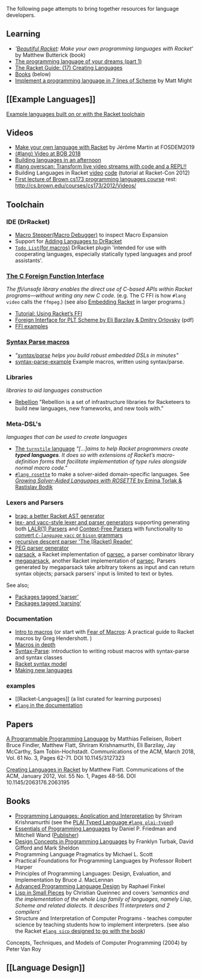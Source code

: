 The following page attempts to bring together resources for language developers.

## Learning 
* _'[Beautiful Racket](https://beautifulracket.com): Make your own programming languages with Racket'_ by Matthew But­t­er­ick (book)
* [The programming language of your dreams (part 1)](http://rilouw.eu/article/the-programming-language-of-your-dreams-part-1)
* [The Racket Guide: (17) Creating Languages](https://docs.racket-lang.org/guide/languages.html)
* [Books](#Books) (below)
* [Implement a programming language in 7 lines of Scheme](http://matt.might.net/articles/implementing-a-programming-language/) by Matt Might

## [[Example Languages]]
[Example languages built on or with the Racket toolchain](https://docs.google.com/spreadsheets/d/1K4IbX0OH8pz1qebG5lIaQynFIFAO2vqBA8EuCClRSSI)

## Videos
* [Make your own language with Racket](https://fosdem.org/2019/schedule/event/makeownlangracket/) by Jérôme Martin at FOSDEM2019
* [(#lang) Video at BOB 2018](https://lang.video/blog/2018/04/17/video-at-bob-2018/)
* [Building languages in an afternoon](https://youtu.be/TfehOLha-18)
* [#lang overscan: Transform live video streams with code and a REPL!!](https://youtu.be/2aOqaE6oByA)
* Building Languages in Racket  [video](https://youtu.be/y1rOWZkALto) [code](http://www.cs.utah.edu/plt/scratchy/)  (tutorial at Racket-Con 2012)
* [First lecture of Brown cs173 programming languages course](https://youtu.be/3N__tvmZrzc?t=2412) rest: <http://cs.brown.edu/courses/cs173/2012/Videos/>

## Toolchain   
### IDE (DrRacket)
  * [Macro Stepper(Macro Debugger)](https://docs.racket-lang.org/macro-debugger/index.html) to inspect Macro Expansion
  * Support for [Adding Languages to DrRacket](https://docs.racket-lang.org/tools/adding-languages.html#%28part._.Adding_.Arbitrary_.Languages_to_.Dr.Racket%29)
  * [`Todo List`(for macros)](https://docs.racket-lang.org/todo-list/index.html) DrRacket plugin 'intended for use with cooperating languages, especially statically typed languages and proof assistants'.
### [The C Foreign Function Interface](https://docs.racket-lang.org/foreign/index.html)  
_The ffi/unsafe library enables the direct use of C-based APIs within Racket programs—without writing any new C code._  (e.g. The C FFI is how `#lang video` calls the `ffmpeg`.) (see also [Embedding Racket](https://docs.racket-lang.org/inside/embedding.html) in larger programs.)
* [Tutorial: Using Racket’s FFI](http://prl.ccs.neu.edu/blog/2016/06/27/tutorial-using-racket-s-ffi/)
* [Foreign Interface for PLT Scheme by Eli Barzilay & Dmitry Orlovsky](https://www2.ccs.neu.edu/racket/pubs/scheme04-bo.pdf) (pdf)
* [FFI examples](https://github.com/dyoo/ffi-tutorial/tree/master/ffi/tutorial/examples)


### [Syntax Parse macros](https://docs.racket-lang.org/syntax/stxparse.html)  
* _"[syntax/parse](https://docs.racket-lang.org/syntax/stxparse.html) helps you build robust embedded DSLs in minutes"_
* [syntax-parse-example](https://github.com/bennn/syntax-parse-example) Example macros, written using syntax/parse.

### Libraries
_libraries to aid languages construction_ 
* [Rebellion](http://docs.racket-lang.org/rebellion@rebellion/index.html) "Rebellion is a set of infrastructure libraries for Racketeers to build new languages, new frameworks, and new tools with."

### Meta-DSL's 
_languages that can be used to create languages_ 
* [The `turnstile` language](https://docs.racket-lang.org/turnstile/) _"[...]aims to help Racket programmers create **typed languages**. It does so with extensions of Racket’s macro-definition forms that facilitate implementation of type rules alongside normal macro code."_ 
* [`#lang rosette`](https://docs.racket-lang.org/rosette-guide/ch_getting-started.html) to make a solver-aided domain-specific languages. See [_Growing Solver-Aided Languages with ROSETTE_ by Emina Torlak & Rastislav Bodik](https://homes.cs.washington.edu/~emina/pubs/rosette.onward13.pdf)

### Lexers and Parsers
  * [brag: a better Racket AST generator](https://docs.racket-lang.org/brag/)
  * [lex- and yacc-style lexer and parser generators](https://docs.racket-lang.org/br-parser-tools/index.html) supporting generating both [LALR(1) Parsers](https://docs.racket-lang.org/br-parser-tools/LALR_1__Parsers.html) and [Context-Free Parsers](https://docs.racket-lang.org/br-parser-tools/Context-Free_Parsers.html) with functionality to [convert _`C-language`_ `yacc` or `bison` grammars](https://docs.racket-lang.org/br-parser-tools/Converting_yacc_or_bison_Grammars.html)
  * [recursive descent parser 'The [Racket] Reader'](https://docs.racket-lang.org/reference/reader.html)
  * [PEG parser generator](https://docs.racket-lang.org/peg/index.html)
  * [parsack](https://docs.racket-lang.org/parsack/index.html), a Racket implementation of [parsec](https://pdfs.semanticscholar.org/11f3/5810d2b2353ad5a1d58b4843dcc1b1e3f84a.pdf), a parser combinator library
  * [megaparsack](https://docs.racket-lang.org/megaparsack/), another Racket implementation of [parsec](https://pdfs.semanticscholar.org/11f3/5810d2b2353ad5a1d58b4843dcc1b1e3f84a.pdf). Parsers generated by megaparsack take arbitrary tokens as input and can return syntax objects; parsack parsers' input is limited to text or bytes.

See also;
  * [Packages tagged ‘parser’](https://pkgd.racket-lang.org/pkgn/search?tags=parser)
  * [Packages tagged ‘parsing’](https://pkgd.racket-lang.org/pkgn/search?tags=parsing)


### Documentation
* [Intro to macros](https://docs.racket-lang.org/guide/macros.html)  (or start with [Fear of Macros](http://www.greghendershott.com/fear-of-macros/): A practical guide to Racket macros by Greg Hendershott.
)  
* [Macros in depth](https://docs.racket-lang.org/reference/Macros.html)  
* [Syntax-Parse](https://docs.racket-lang.org/syntax/stxparse.html): introduction to writing robust macros with syntax-parse and syntax classes
* [Racket syntax model](https://docs.racket-lang.org/reference/syntax-model.html)
* [Making new languages](https://docs.racket-lang.org/guide/hash-languages.html)

### examples

* [[Racket-Languages]] (a list curated for learning purposes)
* [`#lang` in the documentation](http://docs.racket-lang.org/search/index.html?q=H%3A) 
 
## Papers
[A Programmable Programming Language](https://cacm.acm.org/magazines/2018/3/225475-a-programmable-programming-language/fulltext) by Matthias Felleisen, Robert Bruce Findler, Matthew Flatt, Shriram Krishnamurthi, Eli Barzilay, Jay McCarthy, Sam Tobin-Hochstadt. Communications of the ACM, March 2018, Vol. 61 No. 3, Pages 62-71. DOI 10.1145/3127323

[Creating Languages in Racket](https://cacm.acm.org/magazines/2012/1/144809-creating-languages-in-racket/fulltext) by Matthew Flatt. Communications of the ACM, January 2012, Vol. 55 No. 1, Pages 48-56. DOI 10.1145/2063176.2063195

## Books

* [Programming Languages: Application and Interpretation](http://cs.brown.edu/courses/cs173/2012/book/) by Shriram Krishnamurthi (see the [PLAI Typed Language `#lang plai-typed`](https://docs.racket-lang.org/plai-typed/index.html))
* [Essentials of Programming Languages](http://www.eopl3.com) by Daniel P. Friedman and Mitchell Wand ([Publisher](https://mitpress.mit.edu/books/essentials-programming-languages-third-edition))
* [Design Concepts in Programming Languages](https://mitpress.mit.edu/books/design-concepts-programming-languages) by Franklyn Turbak, David Gifford and Mark Sheldon
* Programming Language Pragmatics by Michael L. Scott
* Practical Foundations for Programming Languages by Professor Robert Harper
* Principles of Programming Languages: Design, Evaluation, and Implementation by Bruce J. MacLennan
* [Advanced Programming Language Design](https://www.cs.uky.edu/~raphael/courses/CS655/Advanced_programming_language_design.pdf) by Raphael Finkel
* [Lisp in Small Pieces](https://pages.lip6.fr/Christian.Queinnec/WWW/LiSP.html) by Christian Queinnec and covers _'semantics and the implementation of the whole Lisp family of languages, namely Lisp, Scheme and related dialects. It describes 11 interpreters and 2 compilers'_
* Structure and Interpretation of Computer Programs - teaches computer science by teaching students how to implement interpreters. (see also the Racket [`#lang sicp` designed to go with the book](https://docs.racket-lang.org/sicp-manual/))

Concepts, Techniques, and Models of Computer Programming (2004) by Peter Van Roy

## [[Language Design]]
